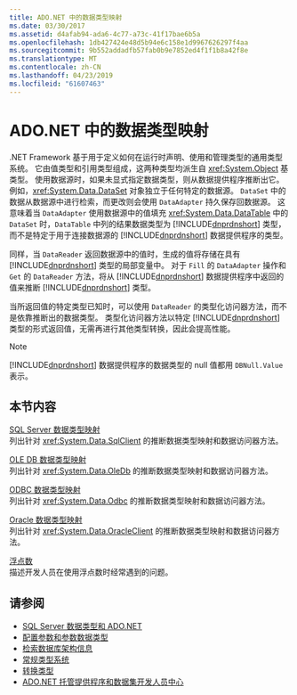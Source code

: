 ```yaml
---
title: ADO.NET 中的数据类型映射
ms.date: 03/30/2017
ms.assetid: d4afab94-ada6-4c77-a73c-41f17bae6b5a
ms.openlocfilehash: 1db427424e48d5b94e6c158e1d9967626297f4aa
ms.sourcegitcommit: 9b552addadfb57fab0b9e7852ed4f1f1b8a42f8e
ms.translationtype: MT
ms.contentlocale: zh-CN
ms.lasthandoff: 04/23/2019
ms.locfileid: "61607463"
---
```

# <a name="data-type-mappings-in-adonet"></a>ADO.NET 中的数据类型映射
.NET Framework 基于用于定义如何在运行时声明、使用和管理类型的通用类型系统。 它由值类型和引用类型组成，这两种类型均派生自 <xref:System.Object> 基类型。 使用数据源时，如果未显式指定数据类型，则从数据提供程序推断出它。 例如，<xref:System.Data.DataSet> 对象独立于任何特定的数据源。 `DataSet` 中的数据从数据源中进行检索，而更改则会使用 `DataAdapter` 持久保存回数据源。 这意味着当 `DataAdapter` 使用数据源中的值填充 <xref:System.Data.DataTable> 中的 `DataSet` 时，`DataTable` 中列的结果数据类型为 [!INCLUDE[dnprdnshort](../../../../includes/dnprdnshort-md.md)] 类型，而不是特定于用于连接数据源的 [!INCLUDE[dnprdnshort](../../../../includes/dnprdnshort-md.md)] 数据提供程序的类型。  
  
 同样，当 `DataReader` 返回数据源中的值时，生成的值将存储在具有 [!INCLUDE[dnprdnshort](../../../../includes/dnprdnshort-md.md)] 类型的局部变量中。 对于 `Fill` 的 `DataAdapter` 操作和 `Get` 的 `DataReader` 方法，将从 [!INCLUDE[dnprdnshort](../../../../includes/dnprdnshort-md.md)] 数据提供程序中返回的值来推断 [!INCLUDE[dnprdnshort](../../../../includes/dnprdnshort-md.md)] 类型。  
  
 当所返回值的特定类型已知时，可以使用 `DataReader` 的类型化访问器方法，而不是依靠推断出的数据类型。 类型化访问器方法以特定 [!INCLUDE[dnprdnshort](../../../../includes/dnprdnshort-md.md)] 类型的形式返回值，无需再进行其他类型转换，因此会提高性能。  
  
> [!NOTE]
>  [!INCLUDE[dnprdnshort](../../../../includes/dnprdnshort-md.md)] 数据提供程序的数据类型的 null 值都用 `DBNull.Value` 表示。  
  
## <a name="in-this-section"></a>本节内容  
 [SQL Server 数据类型映射](../../../../docs/framework/data/adonet/sql-server-data-type-mappings.md)  
 列出针对 <xref:System.Data.SqlClient> 的推断数据类型映射和数据访问器方法。  
  
 [OLE DB 数据类型映射](../../../../docs/framework/data/adonet/ole-db-data-type-mappings.md)  
 列出针对 <xref:System.Data.OleDb> 的推断数据类型映射和数据访问器方法。  
  
 [ODBC 数据类型映射](../../../../docs/framework/data/adonet/odbc-data-type-mappings.md)  
 列出针对 <xref:System.Data.Odbc> 的推断数据类型映射和数据访问器方法。  
  
 [Oracle 数据类型映射](../../../../docs/framework/data/adonet/oracle-data-type-mappings.md)  
 列出针对 <xref:System.Data.OracleClient> 的推断数据类型映射和数据访问器方法。  
  
 [浮点数](../../../../docs/framework/data/adonet/floating-point-numbers.md)  
 描述开发人员在使用浮点数时经常遇到的问题。  
  
## <a name="see-also"></a>请参阅

- [SQL Server 数据类型和 ADO.NET](../../../../docs/framework/data/adonet/sql/sql-server-data-types.md)
- [配置参数和参数数据类型](../../../../docs/framework/data/adonet/configuring-parameters-and-parameter-data-types.md)
- [检索数据库架构信息](../../../../docs/framework/data/adonet/retrieving-database-schema-information.md)
- [常规类型系统](../../../../docs/standard/base-types/common-type-system.md)
- [转换类型](https://docs.microsoft.com/previous-versions/visualstudio/visual-studio-2008/t8s7t9bf(v=vs.90))
- [ADO.NET 托管提供程序和数据集开发人员中心](https://go.microsoft.com/fwlink/?LinkId=217917)
